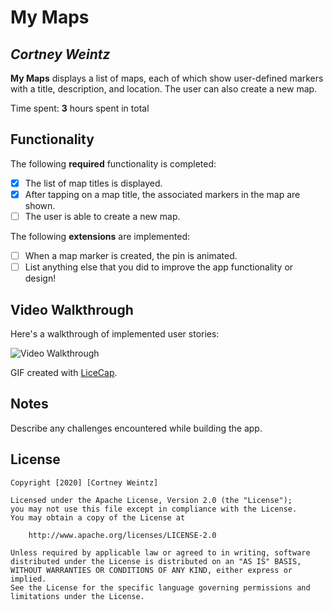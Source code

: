 # My Maps 

## *Cortney Weintz*

**My Maps** displays a list of maps, each of which show user-defined markers with a title, description, and location. The user can also create a new map. 

Time spent: **3** hours spent in total

## Functionality 

The following **required** functionality is completed:

* [X] The list of map titles is displayed.
* [x] After tapping on a map title, the associated markers in the map are shown.
* [ ] The user is able to create a new map.

The following **extensions** are implemented:

* [ ] When a map marker is created, the pin is animated.
* [ ] List anything else that you did to improve the app functionality or design!

## Video Walkthrough

Here's a walkthrough of implemented user stories:

<img src='http://i.imgur.com/link/to/your/gif/file.gif' title='Video Walkthrough' width='' alt='Video Walkthrough' />

GIF created with [LiceCap](http://www.cockos.com/licecap/).

## Notes

Describe any challenges encountered while building the app.

## License

    Copyright [2020] [Cortney Weintz]

    Licensed under the Apache License, Version 2.0 (the "License");
    you may not use this file except in compliance with the License.
    You may obtain a copy of the License at

        http://www.apache.org/licenses/LICENSE-2.0

    Unless required by applicable law or agreed to in writing, software
    distributed under the License is distributed on an "AS IS" BASIS,
    WITHOUT WARRANTIES OR CONDITIONS OF ANY KIND, either express or implied.
    See the License for the specific language governing permissions and
    limitations under the License.
